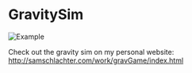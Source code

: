 GravitySim
==========
![Example](http://samschlachter.com/work/gravGame/gravthing.gif)

Check out the gravity sim on my personal website: http://samschlachter.com/work/gravGame/index.html